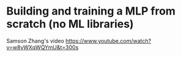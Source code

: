 # Building and training a MLP from scratch (no ML libraries)

Samson Zhang's video https://www.youtube.com/watch?v=w8yWXqWQYmU&t=300s
